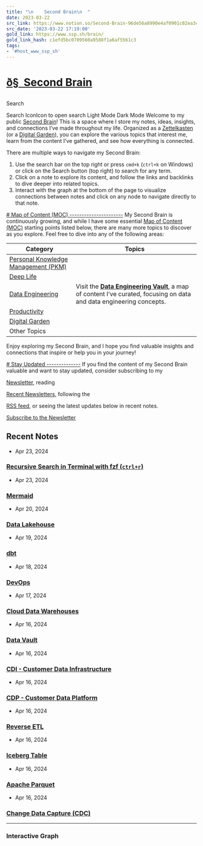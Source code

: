 ```yaml
---
title: "\n    Second Brain\n  "
date: 2023-03-22
src_link: https://www.notion.so/Second-Brain-96de56a8990e4af0901c02ea3cd7c283
src_date: '2023-03-22 17:19:00'
gold_link: https://www.ssp.sh/brain/
gold_link_hash: c1efd5bc0709560a9588f1a6af5561c3
tags:
- '#host_www_ssp_sh'
---
```



[ð§  Second Brain](https://brain.ssp.sh)
=========================================


Search


Search IconIcon to open search
Light Mode
Dark Mode
Welcome to my public [Second Brain](/brain/second-brain)! This is a space where I store my notes, ideas, insights, and connections I’ve made throughout my life. Organized as a [Zettelkasten](/brain/zettelkasten) (or a [Digital Garden](/brain/digital-garden)), you can explore the various topics that interest me, learn from the content I’ve gathered, and see how everything is connected.


There are multiple ways to navigate my Second Brain:


1. Use the search bar on the top right or press `cmd+k` (`ctrl+k` on Windows) or click on the Search button (top right) to search for any term.
2. Click on a note to explore its content, and follow the links and backlinks to dive deeper into related topics.
3. Interact with the graph at the bottom of the page to visualize connections between notes and click on any node to navigate directly to that note.


[# Map of Content (MOC)
----------------------](#map-of-content-moc)
My Second Brain is continuously growing, and while I have some essential [Map of Content (MOC)](/brain/map-of-content-moc) starting points listed below, there are many more topics to discover as you explore. Feel free to dive into any of the following areas:




| Category | Topics |
| --- | --- |
| [Personal Knowledge Management (PKM)](/brain/personal-knowledge-management-pkm) |
| [Deep Life](/brain/deep-life) |
| [Data Engineering](/brain/data-engineering) | Visit the **[Data Engineering Vault](/brain/data-engineering)**, a map of content I’ve curated, focusing on data and data engineering concepts. |
| [Productivity](/brain/productivity) |
| [Digital Garden](/brain/digital-garden) |
| Other Topics |


Enjoy exploring my Second Brain, and I hope you find valuable insights and connections that inspire or help you in your journey!


[# Stay Updated
--------------](#stay-updated)
If you find the content of my Second Brain valuable and want to stay updated, consider subscribing to my 

[Newsletter](https://subscribe.ssp.sh/), reading 

[Recent Newsletters](https://brain.sspaeti.com/newsletter/), following the 

[RSS feed](https://brain.sspaeti.com/index.xml), or seeing the latest updates below in recent notes.


[Subscribe to the Newsletter](https://list.ssp.sh/subscription/form)


Recent Notes
------------


* Apr 23, 2024


 


### [Recursive Search in Terminal with fzf (`ctrl+r`)](https://www.ssp.sh/brain/recursive-search-in-terminal-with-fzf/)
* Apr 23, 2024


 


### [Mermaid](https://www.ssp.sh/brain/mermaid/)
* Apr 20, 2024


 


### [Data Lakehouse](https://www.ssp.sh/brain/data-lakehouse/)
* Apr 19, 2024


 


### [dbt](https://www.ssp.sh/brain/dbt/)
* Apr 18, 2024


 


### [DevOps](https://www.ssp.sh/brain/devops/)
* Apr 17, 2024


 


### [Cloud Data Warehouses](https://www.ssp.sh/brain/cloud-data-warehouses/)
* Apr 16, 2024


 


### [Data Vault](https://www.ssp.sh/brain/data-vault/)
* Apr 16, 2024


 


### [CDI - Customer Data Infrastructure](https://www.ssp.sh/brain/cdi-customer-data-infrastructure/)
* Apr 16, 2024


 


### [CDP - Customer Data Platform](https://www.ssp.sh/brain/cdp-customer-data-platform/)
* Apr 16, 2024


 


### [Reverse ETL](https://www.ssp.sh/brain/reverse-etl/)
* Apr 16, 2024


 


### [Iceberg Table](https://www.ssp.sh/brain/iceberg-table/)
* Apr 16, 2024


 


### [Apache Parquet](https://www.ssp.sh/brain/apache-parquet/)
* Apr 16, 2024


 


### [Change Data Capture (CDC)](https://www.ssp.sh/brain/change-data-capture-cdc/)




---


### Interactive Graph